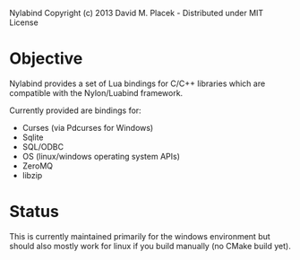 Nylabind Copyright (c) 2013 David M. Placek - Distributed under MIT License

# Objective

Nylabind provides a set of Lua bindings for C/C++ libraries which are compatible with the Nylon/Luabind framework.

Currently provided are bindings for:

* Curses (via Pdcurses for Windows)
* Sqlite
* SQL/ODBC
* OS (linux/windows operating system APIs)
* ZeroMQ
* libzip

# Status

This is currently maintained primarily for the windows environment but should also mostly work for linux if you build manually (no CMake build yet).

